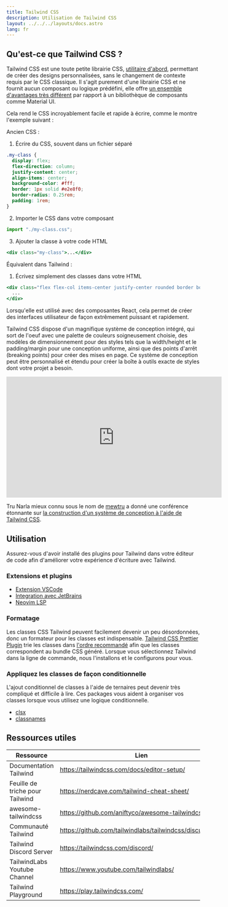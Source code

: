 ```yaml
---
title: Tailwind CSS
description: Utilisation de Tailwind CSS
layout: ../../../layouts/docs.astro
lang: fr
---
```


## Qu'est-ce que Tailwind CSS ?

Tailwind CSS est une toute petite librairie CSS, [utilitaire d'abord](https://tailwindcss.com/docs/utility-first), permettant de créer des designs personnalisées, sans le changement de contexte requis par le CSS classique. Il s'agit purement d'une librairie CSS et ne fournit aucun composant ou logique prédéfini, elle offre [un ensemble d'avantages très différent](https://www.youtube.com/watch?v=CQuTF-bkOgc) par rapport à un bibliothèque de composants comme Material UI.

Cela rend le CSS incroyablement facile et rapide à écrire, comme le montre l'exemple suivant :

Ancien CSS :

1. Écrire du CSS, souvent dans un fichier séparé

```css
.my-class {
  display: flex;
  flex-direction: column;
  justify-content: center;
  align-items: center;
  background-color: #fff;
  border: 1px solid #e2e8f0;
  border-radius: 0.25rem;
  padding: 1rem;
}
```

2. Importer le CSS dans votre composant

```jsx
import "./my-class.css";
```

3. Ajouter la classe à votre code HTML

```jsx
<div class="my-class">...</div>
```

Équivalent dans Tailwind :

1. Écrivez simplement des classes dans votre HTML

```jsx
<div class="flex flex-col items-center justify-center rounded border border-gray-200 bg-white p-4">
  ...
</div>
```

Lorsqu'elle est utilisé avec des composantes React, cela permet de créer des interfaces utilisateur de façon extrêmement puissant et rapidement.

Tailwind CSS dispose d'un magnifique système de conception intégré, qui sort de l'oeuf avec une palette de couleurs soigneusement choisie, des modèles de dimensionnement pour des styles tels que la width/height et le padding/margin pour une conception uniforme, ainsi que des points d'arrêt (breaking points) pour créer des mises en page. Ce système de conception peut être personnalisé et étendu pour créer la boîte à outils exacte de styles dont votre projet a besoin.

<div class="embed">
<iframe width="560" height="315" src="https://www.youtube.com/embed/T-Zv73yZ_QI" title="YouTube video player" frameborder="0" allow="accelerometer; autoplay; clipboard-write; encrypted-media; gyroscope; picture-in-picture" allowfullscreen></iframe>
</div>

Tru Narla mieux connu sous le nom de [mewtru](https://twitter.com/trunarla) a donné une conférence étonnante sur [la construction d'un système de conception à l'aide de Tailwind CSS](https://www.youtube.com/watch?v=T-Zv73yZ_QI).

## Utilisation

Assurez-vous d'avoir installé des plugins pour Tailwind dans votre éditeur de code afin d'améliorer votre expérience d'écriture avec Tailwind.

### Extensions et plugins

- [Extension VSCode](https://marketplace.visualstudio.com/items?itemName=bradlc.vscode-tailwindcss)
- [Integration avec JetBrains](https://www.jetbrains.com/help/webstorm/tailwind-css.html#ws_css_tailwind_install)
- [Neovim LSP](https://github.com/neovim/nvim-lspconfig/blob/master/doc/server_configurations.md#tailwindcss)

### Formatage

Les classes CSS Tailwind peuvent facilement devenir un peu désordonnées, donc un formateur pour les classes est indispensable. [Tailwind CSS Prettier Plugin](https://github.com/tailwindlabs/prettier-plugin-tailwindcss) trie les classes dans [l'ordre recommandé](https://tailwindcss.com/blog/automatic-class-sorting-with-prettier#how-classes-are-sorted) afin que les classes correspondent au bundle CSS généré. Lorsque vous sélectionnez Tailwind dans la ligne de commande, nous l'installons et le configurons pour vous.

### Appliquez les classes de façon conditionnelle

L'ajout conditionnel de classes à l'aide de ternaires peut devenir très compliqué et difficile à lire. Ces packages vous aident à organiser vos classes lorsque vous utilisez une logique conditionnelle.

- [clsx](https://github.com/lukeed/clsx)
- [classnames](https://github.com/JedWatson/classnames)

## Ressources utiles

| Ressource                       | Lien                                                     |
| ------------------------------- | -------------------------------------------------------- |
| Documentation Tailwind          | https://tailwindcss.com/docs/editor-setup/               |
| Feuille de triche pour Tailwind | https://nerdcave.com/tailwind-cheat-sheet/               |
| awesome-tailwindcss             | https://github.com/aniftyco/awesome-tailwindcss/         |
| Communauté Tailwind             | https://github.com/tailwindlabs/tailwindcss/discussions/ |
| Tailwind Discord Server         | https://tailwindcss.com/discord/                         |
| TailwindLabs Youtube Channel    | https://www.youtube.com/tailwindlabs/                    |
| Tailwind Playground             | https://play.tailwindcss.com/                            |

